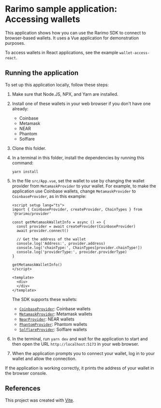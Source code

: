 # Rarimo sample application: Accessing wallets

This application shows how you can use the Rarimo SDK to connect to browser-based wallets.
It uses a Vue application for demonstration purposes.

To access wallets in React applications, see the example `wallet-access-react`.

## Running the application

To set up this application locally, follow these steps:

1. Make sure that Node.JS, NPX, and Yarn are installed.

1. Install one of these wallets in your web browser if you don't have one already:

   - Coinbase
   - Metamask
   - NEAR
   - Phantom
   - Solflare

1. Clone this folder.

1. In a terminal in this folder, install the dependencies by running this command:

   ```shell
   yarn install
   ```

1. In the file `src/App.vue`, set the wallet to use by changing the wallet provider from `MetamaskProvider` to your wallet.
For example, to make the application use Coinbase wallets, change `MetamaskProvider` to `CoinbaseProvider`, as in this example:

   ```vue
   <script setup lang="ts">
   import { CoinbaseProvider, createProvider, ChainTypes } from '@rarimo/provider'

   const getMetamaskWalletInfo = async () => {
     const provider = await createProvider(CoinbaseProvider)
     await provider.connect()

     // Get the address of the wallet
     console.log('Address:', provider.address)
     console.log('chainType:', ChainTypes[provider.chainType!])
     console.log('providerType:', provider.providerType)
   }

   getMetamaskWalletInfo()
   </script>

   <template>
     <div>
     </div>
   </template>
   ```

   The SDK supports these wallets:
   - [`CoinbaseProvider`](https://rarimo.github.io/js-sdk/classes/_rarimo_provider.CoinbaseProvider.html): Coinbase wallets
   - [`MetamaskProvider`](https://rarimo.github.io/js-sdk/classes/_rarimo_provider.MetamaskProvider.html): Metamask wallets
   - [`NearProvider`](https://rarimo.github.io/js-sdk/classes/_rarimo_provider.NearProvider.html): NEAR wallets
   - [`PhantomProvider`](https://rarimo.github.io/js-sdk/classes/_rarimo_provider.PhantomProvider.html): Phantom wallets
   - [`SolflareProvider`](https://rarimo.github.io/js-sdk/classes/_rarimo_provider.SolflareProvider.html): Solflare wallets

1. In the terminal, run `yarn dev` and wait for the application to start and then open the URL `http://localhost:5173` in your web browser.

1. When the application prompts you to connect your wallet, log in to your wallet and allow the connection.

If the application is working correctly, it prints the address of your wallet in the browser console.

## References

This project was created with [Vite](https://vitejs.dev/).

